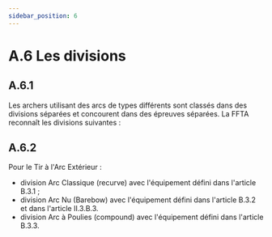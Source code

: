 ```yaml
---
sidebar_position: 6
---
```


# A.6 Les divisions

## A.6.1

Les archers utilisant des arcs de types différents sont classés dans des divisions séparées et
concourent dans des épreuves séparées. La FFTA reconnaît les divisions suivantes :

## A.6.2

Pour le Tir à l'Arc Extérieur :

- division Arc Classique (recurve) avec l'équipement défini dans l'article B.3.1 ;
- division Arc Nu (Barebow) avec l'équipement défini dans l'article B.3.2 et dans l'article II.3.B.3.
- division Arc à Poulies (compound) avec l'équipement défini dans l'article B.3.3.
